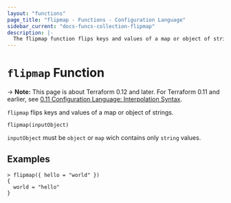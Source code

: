 ```yaml
---
layout: "functions"
page_title: "flipmap - Functions - Configuration Language"
sidebar_current: "docs-funcs-collection-flipmap"
description: |-
  The flipmap function flips keys and values of a map or object of strings.
---
```


# `flipmap` Function

-> **Note:** This page is about Terraform 0.12 and later. For Terraform 0.11 and
earlier, see
[0.11 Configuration Language: Interpolation Syntax](../../configuration-0-11/interpolation.html).

`flipmap` flips keys and values of a map or object of strings.

```hcl
flipmap(inputObject)
```

`inputObject` must be `object` or `map` wich contains only `string` values.

## Examples

```
> flipmap({ hello = "world" })
{
  world = "hello"
}
```
